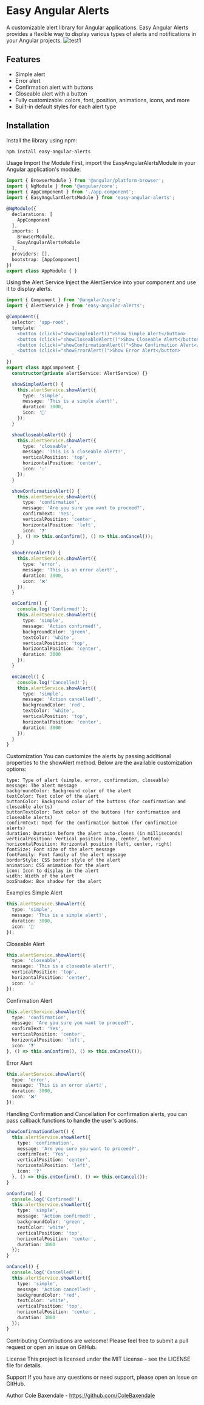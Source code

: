 # Easy Angular Alerts

A customizable alert library for Angular applications. Easy Angular Alerts provides a flexible way to display various types of alerts and notifications in your Angular projects.
![test1](./projects/images/test1.png)
## Features

- Simple alert
- Error alert
- Confirmation alert with buttons
- Closeable alert with a button
- Fully customizable: colors, font, position, animations, icons, and more
- Built-in default styles for each alert type

## Installation

Install the library using npm:

```bash
npm install easy-angular-alerts
```

Usage
Import the Module
First, import the EasyAngularAlertsModule in your Angular application's module:

```typescript
import { BrowserModule } from '@angular/platform-browser';
import { NgModule } from '@angular/core';
import { AppComponent } from './app.component';
import { EasyAngularAlertsModule } from 'easy-angular-alerts';

@NgModule({
  declarations: [
    AppComponent
  ],
  imports: [
    BrowserModule,
    EasyAngularAlertsModule
  ],
  providers: [],
  bootstrap: [AppComponent]
})
export class AppModule { }
```

Using the Alert Service
Inject the AlertService into your component and use it to display alerts.

```typescript
import { Component } from '@angular/core';
import { AlertService } from 'easy-angular-alerts';

@Component({
  selector: 'app-root',
  template: `
    <button (click)="showSimpleAlert()">Show Simple Alert</button>
    <button (click)="showCloseableAlert()">Show Closeable Alert</button>
    <button (click)="showConfirmationAlert()">Show Confirmation Alert</button>
    <button (click)="showErrorAlert()">Show Error Alert</button>
  `
})
export class AppComponent {
  constructor(private alertService: AlertService) {}

  showSimpleAlert() {
    this.alertService.showAlert({
      type: 'simple',
      message: 'This is a simple alert!',
      duration: 3000,
      icon: '🔔'
    });
  }

  showCloseableAlert() {
    this.alertService.showAlert({
      type: 'closeable',
      message: 'This is a closeable alert!',
      verticalPosition: 'top',
      horizontalPosition: 'center',
      icon: '⚠️'
    });
  }

  showConfirmationAlert() {
    this.alertService.showAlert({
      type: 'confirmation',
      message: 'Are you sure you want to proceed?',
      confirmText: 'Yes',
      verticalPosition: 'center',
      horizontalPosition: 'left',
      icon: '❓'
    }, () => this.onConfirm(), () => this.onCancel());
  }

  showErrorAlert() {
    this.alertService.showAlert({
      type: 'error',
      message: 'This is an error alert!',
      duration: 3000,
      icon: '❌'
    });
  }

  onConfirm() {
    console.log('Confirmed!');
    this.alertService.showAlert({
      type: 'simple',
      message: 'Action confirmed!',
      backgroundColor: 'green',
      textColor: 'white',
      verticalPosition: 'top',
      horizontalPosition: 'center',
      duration: 3000
    });
  }

  onCancel() {
    console.log('Cancelled!');
    this.alertService.showAlert({
      type: 'simple',
      message: 'Action cancelled!',
      backgroundColor: 'red',
      textColor: 'white',
      verticalPosition: 'top',
      horizontalPosition: 'center',
      duration: 3000
    });
  }
}
```

Customization
You can customize the alerts by passing additional properties to the showAlert method. Below are the available customization options:
```
type: Type of alert (simple, error, confirmation, closeable)
message: The alert message
backgroundColor: Background color of the alert
textColor: Text color of the alert
buttonColor: Background color of the buttons (for confirmation and closeable alerts)
buttonTextColor: Text color of the buttons (for confirmation and closeable alerts)
confirmText: Text for the confirmation button (for confirmation alerts)
duration: Duration before the alert auto-closes (in milliseconds)
verticalPosition: Vertical position (top, center, bottom)
horizontalPosition: Horizontal position (left, center, right)
fontSize: Font size of the alert message
fontFamily: Font family of the alert message
borderStyle: CSS border style of the alert
animation: CSS animation for the alert
icon: Icon to display in the alert
width: Width of the alert
boxShadow: Box shadow for the alert
```

Examples
Simple Alert

```typescript
this.alertService.showAlert({
  type: 'simple',
  message: 'This is a simple alert!',
  duration: 3000,
  icon: '🔔'
});
```

Closeable Alert

```typescript
this.alertService.showAlert({
  type: 'closeable',
  message: 'This is a closeable alert!',
  verticalPosition: 'top',
  horizontalPosition: 'center',
  icon: '⚠️'
});
```

Confirmation Alert

```typescript
this.alertService.showAlert({
  type: 'confirmation',
  message: 'Are you sure you want to proceed?',
  confirmText: 'Yes',
  verticalPosition: 'center',
  horizontalPosition: 'left',
  icon: '❓'
}, () => this.onConfirm(), () => this.onCancel());
```

Error Alert

```typescript
this.alertService.showAlert({
  type: 'error',
  message: 'This is an error alert!',
  duration: 3000,
  icon: '❌'
});
```

Handling Confirmation and Cancellation
For confirmation alerts, you can pass callback functions to handle the user's actions.

```typescript
showConfirmationAlert() {
  this.alertService.showAlert({
    type: 'confirmation',
    message: 'Are you sure you want to proceed?',
    confirmText: 'Yes',
    verticalPosition: 'center',
    horizontalPosition: 'left',
    icon: '❓'
  }, () => this.onConfirm(), () => this.onCancel());
}

onConfirm() {
  console.log('Confirmed!');
  this.alertService.showAlert({
    type: 'simple',
    message: 'Action confirmed!',
    backgroundColor: 'green',
    textColor: 'white',
    verticalPosition: 'top',
    horizontalPosition: 'center',
    duration: 3000
  });
}

onCancel() {
  console.log('Cancelled!');
  this.alertService.showAlert({
    type: 'simple',
    message: 'Action cancelled!',
    backgroundColor: 'red',
    textColor: 'white',
    verticalPosition: 'top',
    horizontalPosition: 'center',
    duration: 3000
  });
}
```

Contributing
Contributions are welcome! Please feel free to submit a pull request or open an issue on GitHub.

License
This project is licensed under the MIT License - see the LICENSE file for details.

Support
If you have any questions or need support, please open an issue on GitHub.

Author
Cole Baxendale - https://github.com/ColeBaxendale